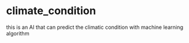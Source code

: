 # climate_condition
this is an AI that can predict the climatic condition with machine learning algorithm

